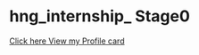 # hng_internship_ Stage0 
<a href= 'https://hollar14.github.io/hng_internship/' target="_blank">Click here View my Profile card </a>
